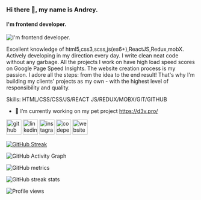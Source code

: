 ### Hi there 👋, my name is Andrey.
#### I'm frontend developer.
![I'm frontend developer.](https://test.d3v.pro/banner.png)

Excellent knowledge of html5,css3,scss,js(es6+),ReactJS,Redux,mobX. Actively developing in my direction every day. I write clean neat code without any garbage. 
All the projects I work on have high load speed scores on Google Page Speed Insights.
The website creation process is my passion. I adore all the steps: from the idea to the end result! That's why I'm building my clients' projects as my own - with the highest level of responsibility and quality.

Skills: HTML/CSS/CSS/JS/REACT JS/REDUX/MOBX/GIT/GITHUB

- 🔭 I’m currently working on my pet project https://d3v.pro/ 


[<img src='https://cdn.jsdelivr.net/npm/simple-icons@3.0.1/icons/github.svg' alt='github' height='40'>](https://github.com/andrsweb)  [<img src='https://cdn.jsdelivr.net/npm/simple-icons@3.0.1/icons/linkedin.svg' alt='linkedin' height='40'>](https://www.linkedin.com/in/andrey-polovnov-3367a5273/)  [<img src='https://cdn.jsdelivr.net/npm/simple-icons@3.0.1/icons/instagram.svg' alt='instagram' height='40'>](https://www.instagram.com/andrsweb/)  [<img src='https://cdn.jsdelivr.net/npm/simple-icons@3.0.1/icons/codepen.svg' alt='codepen' height='40'>](https://codepen.io/andrsweb)  [<img src='https://cdn.jsdelivr.net/npm/simple-icons@3.0.1/icons/icloud.svg' alt='website' height='40'>](https://d3v.pro/)  

[![GitHub Streak](https://streak-stats.demolab.com?user=andrsweb&theme=transparent&hide_border=true&card_width=1000)](https://git.io/streak-stats)

![GitHub Activity Graph](https://activity-graph.herokuapp.com/graph?username=andrsweb)  

![GitHub metrics](https://metrics.lecoq.io/andrsweb)  

![GitHub streak stats](https://streak-stats.demolab.com/?user=andrsweb)  

![Profile views](https://gpvc.arturio.dev/andrsweb)  
